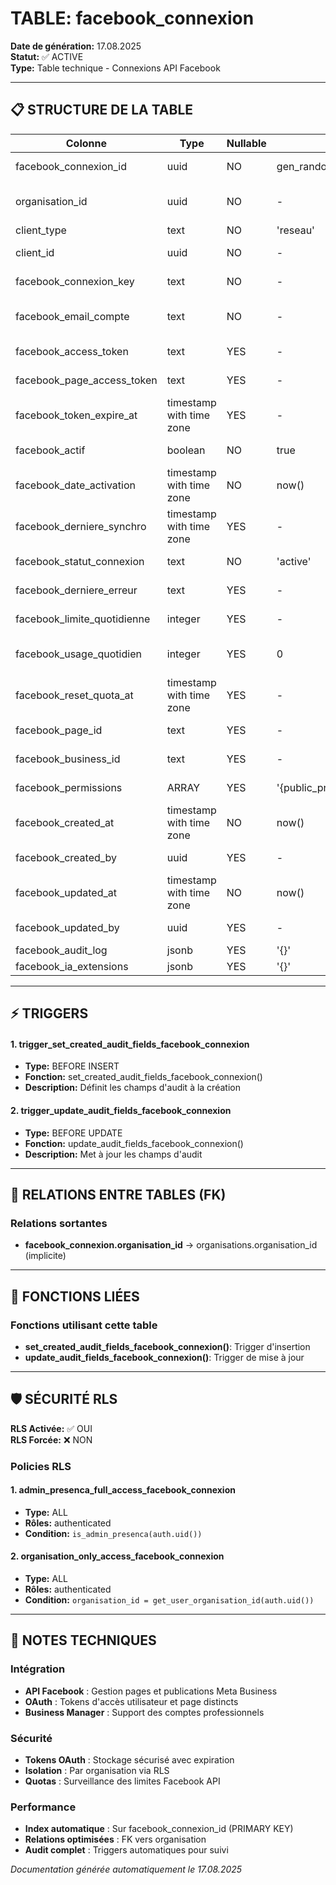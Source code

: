 # TABLE: facebook_connexion

**Date de génération:** 17.08.2025  
**Statut:** ✅ ACTIVE  
**Type:** Table technique - Connexions API Facebook

---

## 📋 STRUCTURE DE LA TABLE

| Colonne | Type | Nullable | Défaut | Description |
|---------|------|----------|--------|-------------|
| facebook_connexion_id | uuid | NO | gen_random_uuid() | 🔑 Identifiant unique |
| organisation_id | uuid | NO | - | 🔗 Organisation de rattachement |
| client_type | text | NO | 'reseau' | Type de client |
| client_id | uuid | NO | - | 🔗 Référence client |
| facebook_connexion_key | text | NO | - | 🔐 Clé de connexion |
| facebook_email_compte | text | NO | - | Email du compte Facebook |
| facebook_access_token | text | YES | - | Token d'accès utilisateur |
| facebook_page_access_token | text | YES | - | Token d'accès page |
| facebook_token_expire_at | timestamp with time zone | YES | - | Expiration du token |
| facebook_actif | boolean | NO | true | Statut actif/inactif |
| facebook_date_activation | timestamp with time zone | NO | now() | Date d'activation |
| facebook_derniere_synchro | timestamp with time zone | YES | - | Dernière synchronisation |
| facebook_statut_connexion | text | NO | 'active' | Statut de la connexion |
| facebook_derniere_erreur | text | YES | - | Dernière erreur rencontrée |
| facebook_limite_quotidienne | integer | YES | - | Limite quotidienne API |
| facebook_usage_quotidien | integer | YES | 0 | Usage quotidien actuel |
| facebook_reset_quota_at | timestamp with time zone | YES | - | Reset du quota |
| facebook_page_id | text | YES | - | ID de la page Facebook |
| facebook_business_id | text | YES | - | ID du compte business |
| facebook_permissions | ARRAY | YES | '{public_profile,email,pages_read_engagement,pages_manage_posts}' | Permissions accordées |
| facebook_created_at | timestamp with time zone | NO | now() | Date de création |
| facebook_created_by | uuid | YES | - | Créé par (utilisateur) |
| facebook_updated_at | timestamp with time zone | NO | now() | Date de modification |
| facebook_updated_by | uuid | YES | - | Modifié par (utilisateur) |
| facebook_audit_log | jsonb | YES | '{}' | Journal d'audit |
| facebook_ia_extensions | jsonb | YES | '{}' | Extensions IA |

---

## ⚡ TRIGGERS

#### 1. trigger_set_created_audit_fields_facebook_connexion
- **Type:** BEFORE INSERT
- **Fonction:** set_created_audit_fields_facebook_connexion()
- **Description:** Définit les champs d'audit à la création

#### 2. trigger_update_audit_fields_facebook_connexion
- **Type:** BEFORE UPDATE
- **Fonction:** update_audit_fields_facebook_connexion()
- **Description:** Met à jour les champs d'audit

---

## 🔗 RELATIONS ENTRE TABLES (FK)

### Relations sortantes
- **facebook_connexion.organisation_id** → organisations.organisation_id (implicite)

---

## 🔧 FONCTIONS LIÉES

### Fonctions utilisant cette table
- **set_created_audit_fields_facebook_connexion()**: Trigger d'insertion
- **update_audit_fields_facebook_connexion()**: Trigger de mise à jour

---

## 🛡️ SÉCURITÉ RLS

**RLS Activée:** ✅ OUI  
**RLS Forcée:** ❌ NON

### Policies RLS

#### 1. admin_presenca_full_access_facebook_connexion
- **Type:** ALL
- **Rôles:** authenticated
- **Condition:** `is_admin_presenca(auth.uid())`

#### 2. organisation_only_access_facebook_connexion
- **Type:** ALL
- **Rôles:** authenticated
- **Condition:** `organisation_id = get_user_organisation_id(auth.uid())`

---

## 🎯 NOTES TECHNIQUES

### Intégration
- **API Facebook** : Gestion pages et publications Meta Business
- **OAuth** : Tokens d'accès utilisateur et page distincts
- **Business Manager** : Support des comptes professionnels

### Sécurité
- **Tokens OAuth** : Stockage sécurisé avec expiration
- **Isolation** : Par organisation via RLS
- **Quotas** : Surveillance des limites Facebook API

### Performance
- **Index automatique** : Sur facebook_connexion_id (PRIMARY KEY)
- **Relations optimisées** : FK vers organisation
- **Audit complet** : Triggers automatiques pour suivi

*Documentation générée automatiquement le 17.08.2025*